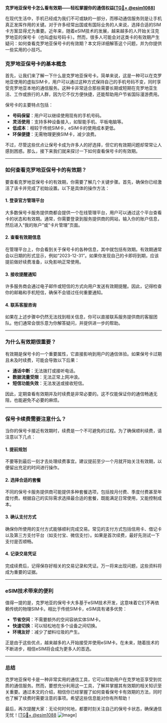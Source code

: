 **克罗地亚保号卡怎么看有效期——轻松掌握你的通信权益[[TG💪+ @esim1088](https://t.me/s/esim1088)]**

在现代生活中，手机已经成为我们不可或缺的一部分，而移动通信服务则是让手机真正发挥作用的关键。对于许多经常出国或有国际业务的人来说，选择合适的SIM卡方案显得尤为重要。近年来，随着eSIM技术的发展，越来越多的人开始关注克罗地亚的保号卡（也叫虚拟号码卡）。然而，很多人可能会对这类卡的有效期产生疑问：如何查看克罗地亚保号卡的有效期？本文将详细解答这个问题，并为你提供一些实用的小技巧。

### 克罗地亚保号卡的基本概念

首先，让我们来了解一下什么是克罗地亚保号卡。简单来说，这是一种可以在克罗地亚使用的虚拟SIM卡，用户可以通过这种方式保持自己的手机号码不变，同时享受克罗地亚本地的通信服务。这种卡非常适合那些需要长期或短期在克罗地亚生活、工作或旅行的人群，因为它不仅方便快捷，还能帮助用户节省国际漫游费用。

保号卡的主要特点包括：
- **号码保留**：用户可以继续使用现有的手机号码。
- **灵活使用**：支持多种设备接入，如智能手机、平板电脑等。
- **低成本**：相较于传统SIM卡，eSIM卡的使用成本更低。
- **环保便捷**：无需物理更换SIM卡，减少浪费。

不过，尽管这些优点让保号卡成为许多人的好选择，但它的有效期问题却常常让人感到困惑。那么，接下来我们就来探讨一下如何查看保号卡的有效期。

---

### 如何查看克罗地亚保号卡的有效期？

要查看克罗地亚保号卡的有效期，你需要了解几个关键步骤。首先，确保你已经激活了该卡并完成了初始设置。以下是具体的操作方法：

#### 1. 登录官方管理平台
大多数保号卡服务提供商都会提供一个在线管理平台，用户可以通过这个平台查看卡的状态和有效期。通常，你需要登录到服务提供商的网站，输入你的账户信息，然后进入“我的账户”或“卡片管理”页面。

#### 2. 查看有效期信息
在管理平台上，你会看到关于保号卡的各种信息，其中就包括有效期。有效期通常会以日期的形式显示，例如“2023-12-31”。如果你发现自己的卡即将到期，应该提前做好续费准备，以免影响正常使用。

#### 3. 接收提醒通知
许多服务商会通过电子邮件或短信的方式向用户发送有效期提醒。因此，记得检查你的邮箱和手机短信，确保不会错过任何重要通知。

#### 4. 联系客服咨询
如果在上述步骤中仍然无法找到相关信息，你可以直接联系服务提供商的客服团队。他们通常会很乐意为你解答疑问，并提供进一步的帮助。

---

### 为什么有效期很重要？

有效期是保号卡的一个重要属性，它直接影响到用户的通信体验。如果保号卡过期且未及时续费，可能会导致以下后果：
- **通话中断**：无法拨打或接听电话。
- **数据流量受限**：无法正常上网冲浪。
- **短信功能失效**：无法发送或接收短信。

因此，定期查看有效期并及时续费是非常必要的。这不仅能保证你的通信畅通无阻，也能避免不必要的麻烦。

---

### 保号卡续费需要注意什么？

当你的保号卡接近有效期时，续费是一个不可避免的过程。为了确保顺利续费，请注意以下几点：

#### 1. 提前规划
不要等到最后一刻才去处理续费事宜。建议提前至少一个月就开始关注有效期，以便留出充足的时间进行操作。

#### 2. 选择合适的套餐
不同的保号卡服务提供商可能提供多种套餐选项，包括按月付费、季度付费甚至年度付费。根据自己的实际需求选择最合适的套餐，既能满足日常使用，又能控制成本。

#### 3. 确认支付方式
确保你所使用的支付方式能够顺利完成交易。常见的支付方式包括信用卡、借记卡以及第三方支付平台（如支付宝、微信支付）。如果是首次续费，最好先测试一下支付是否顺畅。

#### 4. 记录交易凭证
完成续费后，记得保存好相关的交易记录和凭证。万一将来出现问题，这些资料将成为重要的证据。

---

### eSIM技术带来的便利

值得一提的是，克罗地亚的保号卡大多基于eSIM技术开发，这意味着它们不再依赖传统的物理SIM卡。相比于传统SIM卡，eSIM具有诸多优势：
- **节省空间**：不需要额外的空间容纳实体SIM卡。
- **快速切换**：可以轻松地在多个设备之间切换。
- **环境友好**：减少了塑料垃圾的产生。

正是由于这些优点，越来越多的人开始接受并使用eSIM卡。在未来，随着技术的不断进步，相信eSIM将会成为更多人的首选。

---

### 总结

克罗地亚保号卡是一种非常实用的通信工具，它可以帮助用户在克罗地亚享受到优质的通信服务。然而，要想充分利用这一工具，了解并掌握其有效期的相关知识至关重要。通过本文的介绍，相信你已经掌握了如何查看保号卡有效期的方法，同时也了解了续费时需要注意的事项。希望这些信息能对你有所帮助！

最后，再次提醒大家：无论何时何地，都要时刻关注自己的保号卡状态，确保通信无忧！[[TG💪+ @esim1088](https://t.me/s/esim1088) ![Image](https://i.postimg.cc/4NQfJmqS/Snipaste-2025-05-13-00-14-12.png)]